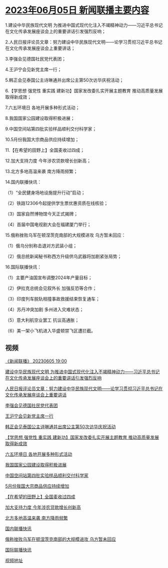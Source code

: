 # [2023年06月05日 新闻联播主要内容](https://tv.cctv.com/lm/xwlb/day/20230605.shtml)

1.建设中华民族现代文明 为推进中国式现代化注入不竭精神动力――习近平总书记在文化传承发展座谈会上的重要讲话引发强烈反响；

2.人民日报评论员文章：努力建设中华民族现代文明――论学习贯彻习近平总书记在文化传承发展座谈会上重要讲话；

3.李强会见德国社民党代表团；

4.王沪宁会见新党主席一行；

5.韩正会见泰国公主诗琳通并出席公主第50次访华庆祝活动；

6.【学思想 强党性 重实践 建新功】国家发改委扎实开展主题教育 推动高质量发展取得新成效；

7.六五环境日 各地开展多种形式活动；

8.我国国家公园建设取得积极进展；

9.中国空间站第四批实验样品顺利交付科学家；

10.5月份我国大宗商品供应持续增加；

11.【在希望的田野上】全国麦收过四成；

12.加大支持力度 今年涉农贷款增长创新高；

13.北方多地高温来袭 南方降雨频繁；

14.国内联播快讯：

（1）“全民健身场地设施提升行动”启动；

（2）铁路12306今起提供学生票优惠资质在线核验；

（3）国家自然博物馆今天正式揭牌；

（4）首届中国电视剧大会在福建厦门举行；

15.俄称挫败乌军在顿涅茨克南部的大规模进攻 乌方暂未回应：

（1）俄乌分别称击退对方武装小组；

（2）俄总统新闻秘书称西方升级供乌武器将加剧紧张局势；

16.国际联播快讯：

（1）主要产油国宣布调整2024年产量目标；

（2）伊拉克总统会见叙外长 加强反恐等合作；

（3）印度列车脱轨相撞事故救援结束恢复通车；

（4）苏丹冲突加剧 多州进入灾难状态；

（5）意大利航空业罢工 抗议高通胀；

（6）美一架小飞机进入华盛顿禁飞区遭拦截。

## 视频

[《新闻联播》 20230605 19:00](https://tv.cctv.com/2023/06/05/VIDEtobbzrfvVwRZJsTlNoH4230605.shtml)

[建设中华民族现代文明 为推进中国式现代化注入不竭精神动力——习近平总书记在文化传承发展座谈会上的重要讲话引发强烈反响](https://tv.cctv.com/2023/06/05/VIDE9MXHSvmxjhPoncKLUEuA230605.shtml)

[人民日报评论员文章：努力建设中华民族现代文明——论学习贯彻习近平总书记在文化传承发展座谈会上重要讲话](https://tv.cctv.com/2023/06/05/VIDEwrDueg2Y0paD6jnXFFn9230605.shtml)

[李强会见德国社民党代表团](https://tv.cctv.com/2023/06/05/VIDEjpwQKzFHvBWzwr8Pt3qa230605.shtml)

[王沪宁会见新党主席一行](https://tv.cctv.com/2023/06/05/VIDEqCY6Mcnj4djUsVznl1gf230605.shtml)

[韩正会见泰国公主诗琳通并出席公主第50次访华庆祝活动](https://tv.cctv.com/2023/06/05/VIDETYwir67uEqAtyvVFJtlb230605.shtml)

[【学思想 强党性 重实践 建新功】国家发改委扎实开展主题教育 推动高质量发展取得新成效](https://tv.cctv.com/2023/06/05/VIDEvPVIGC3VuNxSTa1llfdD230605.shtml)

[六五环境日 各地开展多种形式活动](https://tv.cctv.com/2023/06/05/VIDEEaCcMmUWZLqd6jJgqKiw230605.shtml)

[我国国家公园建设取得积极进展](https://tv.cctv.com/2023/06/05/VIDEQ5mTMzBs4zLANnlsR0Up230605.shtml)

[中国空间站第四批实验样品顺利交付科学家](https://tv.cctv.com/2023/06/05/VIDEOmdNVYDXmwLPz6GPSbeK230605.shtml)

[5月份我国大宗商品供应持续增加](https://tv.cctv.com/2023/06/05/VIDExLvXZ2ZnIMn4HVhlV6Xg230605.shtml)

[【在希望的田野上】全国麦收过四成](https://tv.cctv.com/2023/06/05/VIDExVyHgavYjqyBA39T3tVB230605.shtml)

[加大支持力度 今年涉农贷款增长创新高](https://tv.cctv.com/2023/06/05/VIDEWTiXEM6iFkjh161qbEVD230605.shtml)

[北方多地高温来袭 南方降雨频繁](https://tv.cctv.com/2023/06/05/VIDEVxBuzyXI0j4hsGXU1eUi230605.shtml)

[国内联播快讯](https://tv.cctv.com/2023/06/05/VIDEzMFPmPjpxEdgv8wC0XI8230605.shtml)

[俄称挫败乌军在顿涅茨克南部的大规模进攻 乌方暂未回应](https://tv.cctv.com/2023/06/05/VIDE2GeSLC398iAt6tKsPpbh230605.shtml)

[国际联播快讯](https://tv.cctv.com/2023/06/05/VIDEEBcFLpmW3opAsQMhSddP230605.shtml)

[视频地址](https://tv.cctv.com/lm/xwlb/day/20230605.shtml) 

